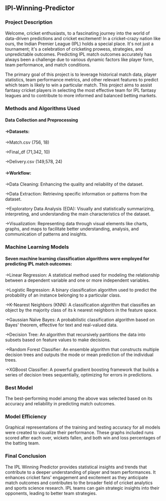 ## IPl-Winning-Predictor
### Project Description
Welcome, cricket enthusiasts, to a fascinating journey into the world of data-driven predictions and cricket excitement! In a cricket-crazy nation like ours, the Indian Premier League (IPL) holds a special place. It's not just a tournament; it's a celebration of cricketing prowess, strategies, and unpredictable outcomes. Predicting IPL match outcomes accurately has always been a challenge due to various dynamic factors like player form, team performance, and match conditions.

The primary goal of this project is to leverage historical match data, player statistics, team performance metrics, and other relevant features to predict which team is likely to win a particular match. This project aims to assist fantasy cricket players in selecting the most effective team for IPL fantasy leagues and to contribute to more informed and balanced betting markets.

### Methods and Algorithms Used
#### Data Collection and Preprocessing
#### ->Datasets:
->Match.csv (756, 18)

->Final_df (71,342, 10)

->Delivery.csv (149,578, 24)

#### ->Workflow:
->Data Cleaning: Enhancing the quality and reliability of the dataset.

->Data Extraction: Retrieving specific information or patterns from the dataset.

->Exploratory Data Analysis (EDA): Visually and statistically summarizing, interpreting, and understanding the main characteristics of the dataset.

->Visualization: Representing data through visual elements like charts, graphs, and maps to facilitate better understanding, analysis, and communication of patterns and insights.

### Machine Learning Models
#### Seven machine learning classification algorithms were employed for predicting IPL match outcomes:
->Linear Regression: A statistical method used for modeling the relationship between a dependent variable and one or more independent variables.

->Logistic Regression: A binary classification algorithm used to predict the probability of an instance belonging to a particular class.

->K-Nearest Neighbors (KNN): A classification algorithm that classifies an object by the majority class of its k nearest neighbors in the feature space.

->Gaussian Naïve Bayes: A probabilistic classification algorithm based on Bayes' theorem, effective for text and real-valued data.

->Decision Tree: An algorithm that recursively partitions the data into subsets based on feature values to make decisions.

->Random Forest Classifier: An ensemble algorithm that constructs multiple decision trees and outputs the mode or mean prediction of the individual trees.

->XGBoost Classifier: A powerful gradient boosting framework that builds a series of decision trees sequentially, optimizing for errors in predictions.

### Best Model
The best-performing model among the above was selected based on its accuracy and reliability in predicting match outcomes.

### Model Efficiency
Graphical representations of the training and testing accuracy for all models were created to visualize their performance. These graphs included runs scored after each over, wickets fallen, and both win and loss percentages of the batting team.

### Final Conclusion
The IPL Winning Predictor provides statistical insights and trends that contribute to a deeper understanding of player and team performances. It enhances cricket fans' engagement and excitement as they anticipate match outcomes and contributes to the broader field of cricket analytics and sports science research. IPL teams can gain strategic insights into their opponents, leading to better team strategies.
